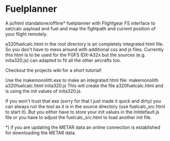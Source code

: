 # Fuelplanner
A js/html standalone/offline* fuelplanner with Flightgear FS interface to set/calc payload and fuel and map the flghtpath and current position of your flight remotely. 

a320fuelcalc.html in the root directory is an completely integrated html file. So you don't have to mess around with additional css and js files. Currently this html is to be used for the FGFS IDX-A32x but the sources (e.g. inita320.js) can adapted to fit all the other aircrafts too.

Checkout the projects wiki for a short tutorial!

Use the makemonolith.exe to make an integrated html file: 
makemonolith a320fuelcalc.html inita320.js 
This will create the file a320fuelcalc.html and is using the init values of inita320.js. 

If you won't trust that exe (sorry for that I just made it quick and dirty) you can always run the tool as it is in the source directory (use fuelcalc_src.html to start it). But you either have to store your init values in the initdefault.js file or you have to adjust the fuelcalc_src.html to load another init file. 

*) if you are updating the METAR data an online connection is established for downloading the METAR data.
